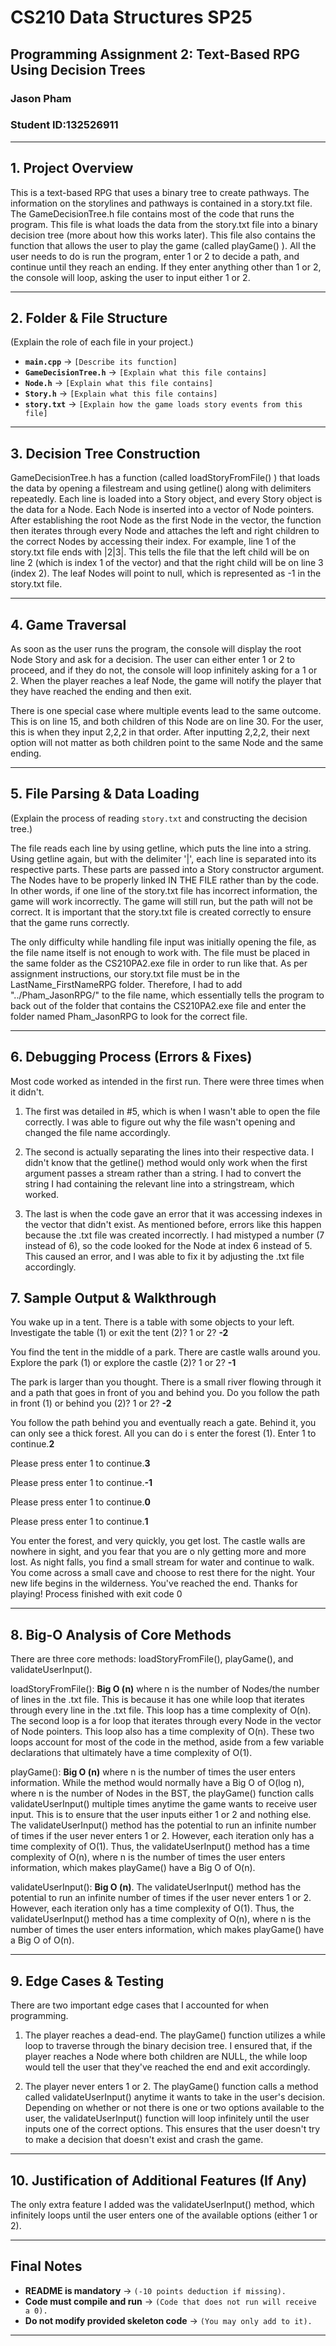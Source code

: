 
# CS210 Data Structures SP25
## Programming Assignment 2: Text-Based RPG Using Decision Trees

### **Jason Pham**
### **Student ID:132526911**

---

## **1. Project Overview**
This is a text-based RPG that uses a binary tree to create pathways. The information on the storylines and pathways is contained in a story.txt file. The GameDecisionTree.h file contains most of the code that runs the program. This file is what loads the data from the story.txt file into a binary decision tree (more about how this works later). This file also contains the function that allows the user to play the game (called playGame() ). All the user needs to do is run the program, enter 1 or 2 to decide a path, and continue until they reach an ending. If they enter anything other than 1 or 2, the console will loop, asking the user to input either 1 or 2.

---

## **2. Folder & File Structure**
(Explain the role of each file in your project.)

- **`main.cpp`** → `[Describe its function]`  
- **`GameDecisionTree.h`** → `[Explain what this file contains]`  
- **`Node.h`** → `[Explain what this file contains]`  
- **`Story.h`** → `[Explain what this file contains]`  
- **`story.txt`** → `[Explain how the game loads story events from this file]`  

---

## **3. Decision Tree Construction**

GameDecisionTree.h has a function (called loadStoryFromFile() ) that loads the data by opening a filestream and using getline() along with delimiters repeatedly. Each line is loaded into a Story object, and every Story object is the data for a Node. Each Node is inserted into a vector of Node pointers. After establishing the root Node as the first Node in the vector, the function then iterates through every Node and attaches the left and right children to the correct Nodes by accessing their index. For example, line 1 of the story.txt file ends with |2|3|. This tells the file that the left child will be on line 2 (which is index 1 of the vector) and that the right child will be on line 3 (index 2). The leaf Nodes will point to null, which is represented as -1 in the story.txt file. 

---

## **4. Game Traversal**

As soon as the user runs the program, the console will display the root Node Story and ask for a decision. The user can either enter 1 or 2 to proceed, and if they do not, the console will loop infinitely asking for a 1 or 2. When the player reaches a leaf Node, the game will notify the player that they have reached the ending and then exit.

There is one special case where multiple events lead to the same outcome. This is on line 15, and both children of this Node are on line 30. For the user, this is when they input 2,2,2 in that order. After inputting 2,2,2, their next option will not matter as both children point to the same Node and the same ending.

---

## **5. File Parsing & Data Loading**
(Explain the process of reading `story.txt` and constructing the decision tree.)

The file reads each line by using getline, which puts the line into a string. Using getline again, but with the delimiter '|', each line is separated into its respective parts. These parts are passed into a Story constructor argument. The Nodes have to be properly linked IN THE FILE rather than by the code. In other words, if one line of the story.txt file has incorrect information, the game will work incorrectly. The game will still run, but the path will not be correct. It is important that the story.txt file is created correctly to ensure that the game runs correctly.

The only difficulty while handling file input was initially opening the file, as the file name itself is not enough to work with. The file must be placed in the same folder as the CS210PA2.exe file in order to run like that. As per assignment instructions, our story.txt file must be in the LastName_FirstNameRPG folder. Therefore, I had to add "../Pham_JasonRPG/" to the file name, which essentially tells the program to back out of the folder that contains the CS210PA2.exe file and enter the folder named Pham_JasonRPG to look for the correct file.

---

## **6. Debugging Process (Errors & Fixes)**

Most code worked as intended in the first run. There were three times when it didn't.
1. The first was detailed in #5, which is when I wasn't able to open the file correctly. I was able to figure out why the file wasn't opening and changed the file name accordingly.
   
2. The second is actually separating the lines into their respective data. I didn't know that the getline() method would only work when the first argument passes a stream rather than a string. I had to convert the string I had containing the relevant line into a stringstream, which worked.

3. The last is when the code gave an error that it was accessing indexes in the vector that didn't exist. As mentioned before, errors like this happen because the .txt file was created incorrectly. I had mistyped a number (7 instead of 6), so the code looked for the Node at index 6 instead of 5. This caused an error, and I was able to fix it by adjusting the .txt file accordingly.

## **7. Sample Output & Walkthrough**
You wake up in a tent. There is a table with some objects to your left. Investigate the table (1) or exit the tent (2)?
1 or 2? **-2**

You find the tent in the middle of a park. There are castle walls around you. Explore the park (1) or explore the castle
 (2)? 1 or 2? **-1**

The park is larger than you thought. There is a small river flowing through it and a path that goes in front of you and
behind you. Do you follow the path in front (1) or behind you (2)? 1 or 2? **-2**

You follow the path behind you and eventually reach a gate. Behind it, you can only see a thick forest. All you can do i
s enter the forest (1). Enter 1 to continue.**2**

Please press enter 1 to continue.**3**

Please press enter 1 to continue.**-1**

Please press enter 1 to continue.**0**

Please press enter 1 to continue.**1**

You enter the forest, and very quickly, you get lost. The castle walls are nowhere in sight, and you fear that you are o
nly getting more and more lost. As night falls, you find a small stream for water and continue to walk. You come across
a small cave and choose to rest there for the night. Your new life begins in the wilderness.
You've reached the end. Thanks for playing!
Process finished with exit code 0

---

## **8. Big-O Analysis of Core Methods**
There are three core methods: loadStoryFromFile(), playGame(), and validateUserInput().

loadStoryFromFile(): **Big O (n)** where n is the number of Nodes/the number of lines in the .txt file. This is because it has one while loop that iterates through every line in the .txt file. This loop has a time complexity of O(n). The second loop is a for loop that iterates through every Node in the vector of Node pointers. This loop also has a time complexity of O(n). These two loops account for most of the code in the method, aside from a few variable declarations that ultimately have a time complexity of O(1).

playGame(): **Big O (n)** where n is the number of times the user enters information. While the method would normally have a Big O of O(log n), where n is the number of Nodes in the BST, the playGame() function calls validateUserInput() multiple times anytime the game wants to receive user input. This is to ensure that the user inputs either 1 or 2 and nothing else. The validateUserInput() method has the potential to run an infinite number of times if the user never enters 1 or 2. However, each iteration only has a time complexity of O(1). Thus, the validateUserInput() method has a time complexity of O(n), where n is the number of times the user enters information, which makes playGame() have a Big O of O(n).

validateUserInput(): **Big O (n)**. The validateUserInput() method has the potential to run an infinite number of times if the user never enters 1 or 2. However, each iteration only has a time complexity of O(1). Thus, the validateUserInput() method has a time complexity of O(n), where n is the number of times the user enters information, which makes playGame() have a Big O of O(n).


---
## **9. Edge Cases & Testing**
There are two important edge cases that I accounted for when programming. 

1. The player reaches a dead-end. The playGame() function utilizes a while loop to traverse through the binary decision tree. I ensured that, if the player reaches a Node where both children are NULL, the while loop would tell the user that they've reached the end and exit accordingly.

2. The player never enters 1 or 2. The playGame() function calls a method called validateUserInput() anytime it wants to take in the user's decision. Depending on whether or not there is one or two options available to the user, the validateUserInput() function will loop infinitely until the user inputs one of the correct options. This ensures that the user doesn't try to make a decision that doesn't exist and crash the game.


---

## **10. Justification of Additional Features (If Any)**
The only extra feature I added was the validateUserInput() method, which infinitely loops until the user enters one of the available options (either 1 or 2). 

---

## **Final Notes**
- **README is mandatory** → `(-10 points deduction if missing).`  
- **Code must compile and run** → `(Code that does not run will receive a 0).`  
- **Do not modify provided skeleton code** → `(You may only add to it).`  

---
